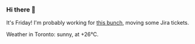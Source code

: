 ### Hi there :wave:

It's Friday! I'm probably working for [this bunch](https://github.com/kohofinancial), moving some Jira tickets.

Weather in Toronto: sunny, at +26°C.
